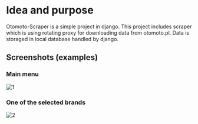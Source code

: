 # Idea and purpose
Otomoto-Scraper is a simple project in django. This project includes scraper which is using rotating proxy for downloading data from otomoto.pl.
Data is storaged in local database handled by django.
## Screenshots (examples)
### Main menu
![1](https://user-images.githubusercontent.com/32365708/49145900-2b31c900-f301-11e8-92fa-a1233f8730c0.png)
### One of the selected brands
![2](https://user-images.githubusercontent.com/32365708/49145902-2cfb8c80-f301-11e8-9944-b3c53d8f7cd1.png)

